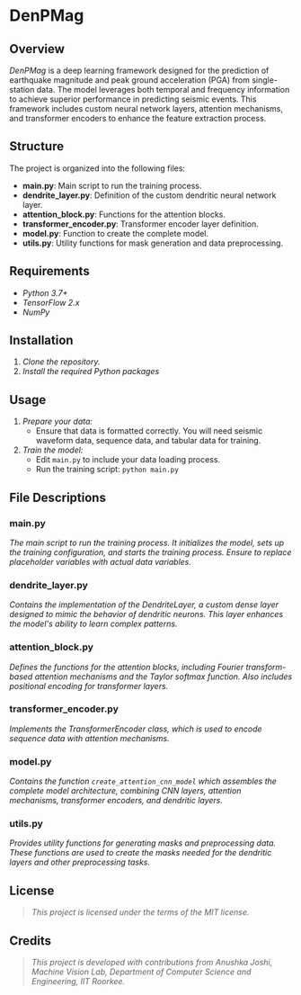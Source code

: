 # **DenPMag**

## **Overview**

*DenPMag* is a deep learning framework designed for the prediction of earthquake magnitude and peak ground acceleration (PGA) from single-station data. The model leverages both temporal and frequency information to achieve superior performance in predicting seismic events. This framework includes custom neural network layers, attention mechanisms, and transformer encoders to enhance the feature extraction process.

## **Structure**

The project is organized into the following files:

* **main.py**: Main script to run the training process.
* **dendrite_layer.py**: Definition of the custom dendritic neural network layer.
* **attention_block.py**: Functions for the attention blocks.
* **transformer_encoder.py**: Transformer encoder layer definition.
* **model.py**: Function to create the complete model.
* **utils.py**: Utility functions for mask generation and data preprocessing.

## **Requirements**

* *Python 3.7+*
* *TensorFlow 2.x*
* *NumPy*

## **Installation**

1. *Clone the repository.*
2. *Install the required Python packages*

## **Usage**

1. *Prepare your data:*
    * Ensure that data is formatted correctly. You will need seismic waveform data, sequence data, and tabular data for training.
2. *Train the model:*
    * Edit `main.py` to include your data loading process.
    * Run the training script: `python main.py`

## **File Descriptions**

### **main.py**

*The main script to run the training process. It initializes the model, sets up the training configuration, and starts the training process. Ensure to replace placeholder variables with actual data variables.*

### **dendrite_layer.py**

*Contains the implementation of the DendriteLayer, a custom dense layer designed to mimic the behavior of dendritic neurons. This layer enhances the model's ability to learn complex patterns.*

### **attention_block.py**

*Defines the functions for the attention blocks, including Fourier transform-based attention mechanisms and the Taylor softmax function. Also includes positional encoding for transformer layers.*

### **transformer_encoder.py**

*Implements the TransformerEncoder class, which is used to encode sequence data with attention mechanisms.*

### **model.py**

*Contains the function `create_attention_cnn_model` which assembles the complete model architecture, combining CNN layers, attention mechanisms, transformer encoders, and dendritic layers.*

### **utils.py**

*Provides utility functions for generating masks and preprocessing data. These functions are used to create the masks needed for the dendritic layers and other preprocessing tasks.*

## **License**

> *This project is licensed under the terms of the MIT license.*

## **Credits**

> *This project is developed with contributions from Anushka Joshi, Machine Vision Lab, Department of Computer Science and Engineering, IIT Roorkee.*
